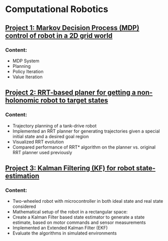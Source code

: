 # Computational Robotics

## [Project 1: Markov Decision Process (MDP) control of robot in a 2D grid world](https://github.com/Qiong-Hu/Computational_Robotics/tree/master/lab_1)
### Content:
- MDP System
- Planning 
- Policy Iteration
- Value Iteration

## [Project 2: RRT-based planer for getting a non-holonomic robot to target states](https://github.com/Qiong-Hu/Computational_Robotics/tree/master/lab_2)
### Content:
- Trajectory planning of a tank-drive robot
- Implemented an RRT planner for generating trajectories given a special initial state and a desired goal region
- Visualized RRT evolution
- Compared performance of RRT* algorithm on the planner vs. original RRT planner used previously

## [Project 3: Kalman Filtering (KF) for robot state-estimation](https://github.com/Qiong-Hu/Computational_Robotics/tree/master/lab_3)
### Content:
- Two-wheeled robot with microcontroller in both ideal state and real state considered
- Mathematical setup of the robot in a rectangular space:
- Create a Kalman Filter based state estimator to generate a state estimate, based on motor commands and sensor measurements
- Implemented an Extended Kalman Filter (EKF)
- Evaluate the algorithms in simulated environments
